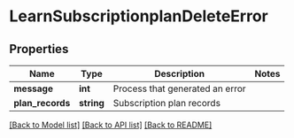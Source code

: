 # LearnSubscriptionplanDeleteError

## Properties
Name | Type | Description | Notes
------------ | ------------- | ------------- | -------------
**message** | **int** | Process that generated an error | 
**plan_records** | **string** | Subscription plan records | 

[[Back to Model list]](../README.md#documentation-for-models) [[Back to API list]](../README.md#documentation-for-api-endpoints) [[Back to README]](../README.md)


